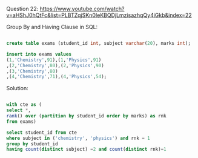 Question 22:
https://www.youtube.com/watch?v=aHShJ0hQtFc&list=PLBTZqjSKn0IeKBQDjLmzisazhqQy4iGkb&index=22


Group By and Having Clause in SQL:


```sql

create table exams (student_id int, subject varchar(20), marks int);

insert into exams values 
(1,'Chemistry',91),(1,'Physics',91)
,(2,'Chemistry',80),(2,'Physics',90)
,(3,'Chemistry',80)
,(4,'Chemistry',71),(4,'Physics',54);

```


Solution:


```sql

with cte as (
select *,
rank() over (partition by student_id order by marks) as rnk
from exams)

select student_id from cte
where subject in ('chemistry', 'physics') and rnk = 1
group by student_id
having count(distinct subject) =2 and count(distinct rnk)=1

```